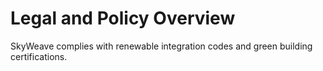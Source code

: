 # Legal and Policy Overview
SkyWeave complies with renewable integration codes and green building certifications.
